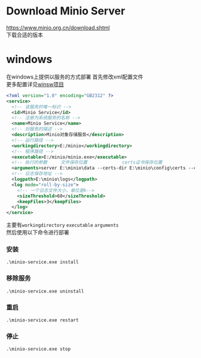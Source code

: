 # Download Minio Server  
https://www.minio.org.cn/download.shtml  
下载合适的版本

# windows
在windows上提供以服务的方式部署
首先修改xml配置文件  
更多配置详见[winsw项目](https://github.com/winsw/winsw/blob/v3/docs/xml-config-file.md)
```xml
<?xml version="1.0" encoding="GB2312" ?>
<service>
  <!-- 该服务的唯一标识 -->
  <id>Minio Service</id>
  <!-- 注册为系统服务的名称 -->
  <name>Minio Service</name>
  <!-- 对服务的描述 -->
  <description>Minio对象存储服务</description>
  <!-- 运行路径 -->
  <workingdirectory>E:/minio</workingdirectory>
  <!-- 程序路径 -->
  <executable>E:/minio/minio.exe</executable>
  <!-- 执行的参数     文件保存位置             certs证书保存位置            控制台访问地址            API访问地址    -->
  <arguments>server E:\minio\data --certs-dir E:\minio\config\certs --console-address ":9090" --address ":9000"</arguments>
  <!-- 日志保存地址 -->
  <logpath>E:\minio\logs</logpath>
  <log mode="roll-by-size">
    <!-- 一个日志文件大小，单位是k-->
    <sizeThreshold>60</sizeThreshold>
    <keepFiles>3</keepFiles>
  </log>
</service>
```
主要有`workingdirectory` `executable` `arguments`  
然后使用以下命令进行部署
### 安装
```shell
.\minio-service.exe install
```
### 移除服务
```shell
.\minio-service.exe uninstall
```
### 重启
```shell
.\minio-service.exe restart
```
### 停止
```shell
.\minio-service.exe stop
```
